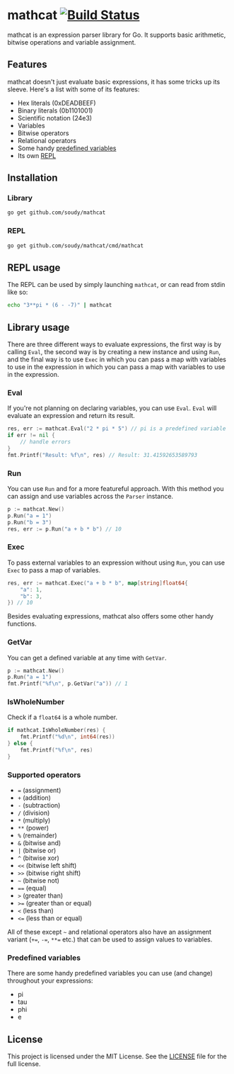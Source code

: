 mathcat [![Build Status](https://travis-ci.org/soudy/mathcat.svg?branch=master)](https://travis-ci.org/soudy/mathcat)
===============
mathcat is an expression parser library for Go. It supports basic arithmetic,
bitwise operations and variable assignment.

## Features
mathcat doesn't just evaluate basic expressions, it has some tricks up its
sleeve. Here's a list with some of its features:

- Hex literals (0xDEADBEEF)
- Binary literals (0b1101001)
- Scientific notation (24e3)
- Variables
- Bitwise operators
- Relational operators
- Some handy [predefined variables](#predefined-variables)
- Its own [REPL](#repl)

## Installation
### Library
```bash
go get github.com/soudy/mathcat
```

### REPL
```bash
go get github.com/soudy/mathcat/cmd/mathcat
```

## REPL usage
The REPL can be used by simply launching `mathcat`, or can read from stdin like
so:

```bash
echo "3**pi * (6 - -7)" | mathcat
```

## Library usage
There are three different ways to evaluate expressions, the first way is by
calling `Eval`, the second way is by creating a new instance and using `Run`,
and the final way is to use `Exec` in which you can pass a map with variables to
use in the expression in which you can pass a map with variables to use in the
expression.

### Eval
If you're not planning on declaring variables, you can use `Eval`. `Eval`
will evaluate an expression and return its result.

```go
res, err := mathcat.Eval("2 * pi * 5") // pi is a predefined variable
if err != nil {
    // handle errors
}
fmt.Printf("Result: %f\n", res) // Result: 31.41592653589793
```

### Run
You can use `Run` and for a more featureful approach. With this method you can
assign and use variables across the `Parser` instance.

```go
p := mathcat.New()
p.Run("a = 1")
p.Run("b = 3")
res, err := p.Run("a + b * b") // 10
```

### Exec
To pass external variables to an expression without using `Run`, you can use
`Exec` to pass a map of variables.

```go
res, err := mathcat.Exec("a + b * b", map[string]float64{
    "a": 1,
    "b": 3,
}) // 10
```

Besides evaluating expressions, mathcat also offers some other handy functions.
### GetVar
You can get a defined variable at any time with `GetVar`.
```go
p := mathcat.New()
p.Run("a = 1")
fmt.Printf("%f\n", p.GetVar("a")) // 1
```

### IsWholeNumber
Check if a `float64` is a whole number.
```go
if mathcat.IsWholeNumber(res) {
    fmt.Printf("%d\n", int64(res))
} else {
    fmt.Printf("%f\n", res)
}
```

### Supported operators
- `=` (assignment)
- `+` (addition)
- `-` (subtraction)
- `/` (division)
- `*` (multiply)
- `**` (power)
- `%` (remainder)
- `&` (bitwise and)
- `|` (bitwise or)
- `^` (bitwise xor)
- `<<` (bitwise left shift)
- `>>` (bitwise right shift)
- `~` (bitwise not)
- `==` (equal)
- `>` (greater than)
- `>=` (greater than or equal)
- `<` (less than)
- `<=` (less than or equal)

All of these except `~` and relational operators also have an assignment
variant (`+=`, `-=`, `**=` etc.) that can be used to assign values to variables.

### Predefined variables
There are some handy predefined variables you can use (and change) throughout
your expressions:

- pi
- tau
- phi
- e

## License
This project is licensed under the MIT License. See the [LICENSE](https://github.com/soudy/mathcat/blob/master/LICENSE) file for the full license.
